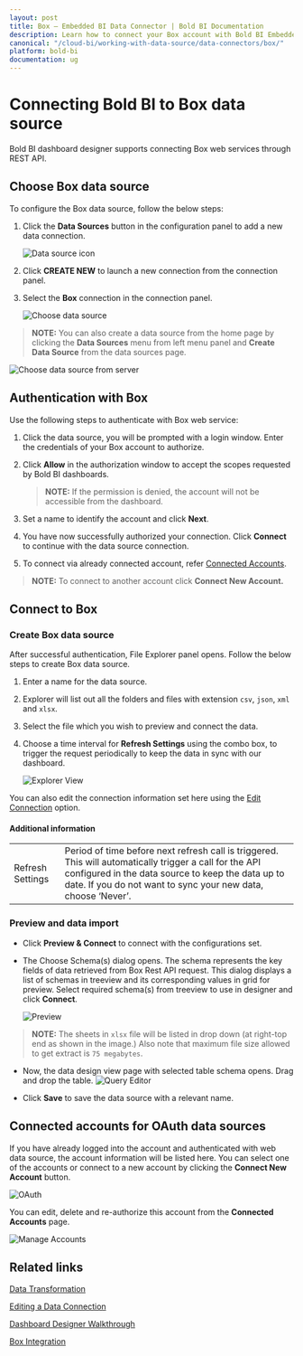 ```yaml
---
layout: post
title: Box – Embedded BI Data Connector | Bold BI Documentation
description: Learn how to connect your Box account with Bold BI Embedded, read CSV, JSON, XML and XLSX files and create data source for widget configuration.
canonical: "/cloud-bi/working-with-data-source/data-connectors/box/"
platform: bold-bi
documentation: ug
---
```


# Connecting Bold BI to Box data source
Bold BI dashboard designer supports connecting Box web services through REST API. 

## Choose Box data source
To configure the Box data source, follow the below steps:
1. Click the **Data Sources** button in the configuration panel to add a new data connection.

   ![Data source icon](/static/assets/embedded/working-with-datasource/data-connectors/images/common/DataSourcesIcon.png)

2. Click **CREATE NEW** to launch a new connection from the connection panel.
3. Select the **Box** connection in the connection panel.

   ![Choose data source](/static/assets/embedded/working-with-datasource/data-connectors/images/Box/ChooseDS.png)

> **NOTE:**  You can also create a data source from the home page by clicking the **Data Sources** menu from left menu panel and **Create Data Source** from the data sources page.

   ![Choose data source from server](/static/assets/embedded/working-with-datasource/data-connectors/images/Box/ChooseDS_server.png)

## Authentication with Box
Use the following steps to authenticate with Box web service:

1. Click the data source, you will be prompted with a login window. Enter the credentials of your Box account to authorize.
2. Click **Allow** in the authorization window to accept the scopes requested by Bold BI dashboards.

   > **NOTE:**  If the permission is denied, the account will not be accessible from the dashboard.

3. Set a name to identify the account and click **Next**. 
4. You have now successfully authorized your connection. Click **Connect** to continue with the data source connection.
5. To connect via already connected account, refer [Connected Accounts](/embedded-bi/working-with-data-source/data-connectors/box/#connected-accounts-for-oauth-data-sources).

> **NOTE:**  To connect to another account click **Connect New Account.**


## Connect to Box
### Create Box data source
After successful authentication, File Explorer panel opens. Follow the below steps to create Box data source.
1. Enter a name for the data source.
2. Explorer will list out all the folders and files with extension `csv`, `json`, `xml` and `xlsx`.
3. Select the file which you wish to preview and connect the data.
4. Choose a time interval for **Refresh Settings** using the combo box, to trigger the request periodically to keep the data in sync with our dashboard. 

    ![Explorer View](/static/assets/embedded/working-with-datasource/data-connectors/images/Box/Explorer.png)

You can also edit the connection information set here using the [Edit Connection](/embedded-bi/working-with-data-source/editing-a-data-connection/) option.

#### Additional information
<table width="600">
<tr>
<td>
Refresh Settings
</td>
<td>
Period of time before next refresh call is triggered. This will automatically trigger a call for the API configured in the data source to keep the data up to date. If you do not want to sync your new data, choose ‘Never’.
</td>
</tr>
</table>

### Preview and data import
* Click **Preview & Connect** to connect with the configurations set.
* The Choose Schema(s) dialog opens. The schema represents the key fields of data retrieved from Box Rest API request. This dialog displays a list of schemas in treeview and its corresponding values in grid for preview. Select required schema(s) from treeview to use in designer and click **Connect**.

   ![Preview](/static/assets/embedded/working-with-datasource/data-connectors/images/common/ExcelPreview/Preview.png)

> **NOTE:**  The sheets in `xlsx` file will be listed in drop down (at right-top end as shown in the image.) Also note that maximum file size allowed to get extract is `75 megabytes`.

* Now, the data design view page with selected table schema opens. Drag and drop the table.
   ![Query Editor](/static/assets/embedded/working-with-datasource/data-connectors/images/common/ExcelPreview/QueryEditor.png)

* Click **Save** to save the data source with a relevant name.

## Connected accounts for OAuth data sources
If you have already logged into the account and authenticated with web data source, the account information will be listed here. You can select one of the accounts or connect to a new account by clicking the **Connect New Account** button.

   ![OAuth](/static/assets/embedded/working-with-datasource/data-connectors/images/Box/OAuthDS.png)

You can edit, delete and re-authorize this account from the **Connected Accounts** page.

   ![Manage Accounts](/static/assets/embedded/working-with-datasource/data-connectors/images/Box/ManageDS.png)

## Related links
[Data Transformation](/embedded-bi/working-with-data-source/transforming-data/joining-table/)

[Editing a Data Connection](/embedded-bi/working-with-data-source/editing-a-data-connection/)   

[Dashboard Designer Walkthrough](/embedded-bi/getting-started/quick-start/)

[Box Integration](https://www.boldbi.com/integrations/box?utm_source=syncfusion&utm_medium=documentation&utm_campaign=boldbiboxintegration)